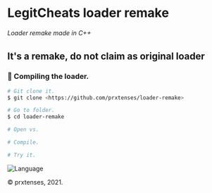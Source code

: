 # LegitCheats loader remake
###### Loader remake made in C++

## It's a remake, do not claim as original loader

### 🎲 Compiling the loader.

```bash
# Git clone it.
$ git clone <https://github.com/prxtenses/loader-remake>

# Go to folder.
$ cd loader-remake

# Open vs.

# Compile.

# Try it.
```

![Language](https://img.shields.io/badge/c++-%2300599C.svg?style=for-the-badge&logo=c%2B%2B&logoColor=white)

&copy; prxtenses, 2021.

